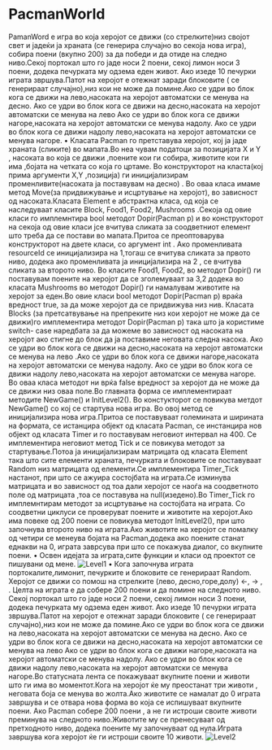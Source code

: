 <h1>PacmanWorld</h1>
PamanWord е игра во која херојот се движи (со стрелките)низ својот свет и јадеќи ја храната (се генерира случајно во секоја нова игра), собира поени (вкупно 200) за да победи и да отиде на следно ниво.Секој портокал што го јаде носи 2 поени, секој лимон носи 3 поени, додека печурката му одзема еден живот. Ако изеде 10 печурки играта звршува.Патот на херојот е отежнат заради блоковите ( се генерираат случајно),низ кои не може да помине.Ако се удри во блок кога се движи  на лево,насоката на херојот автоматски се менува на десно. Ако се удри во блок кога се движи  на десно,насоката на херојот автоматски се менува на лево Ако се удри во блок кога се движи  нагоре,насоката на херојот автоматски се менува надолу. Ако се удри во блок кога се движи  надолу лево,насоката на херојот автоматски се менува нагоре.
•	Класата Pacman го претставува херојот, кој ја јаде храната (сликите) во мапата.Во неа чувам податоци за позицијата X и  Y , насоката во која се движи ,поените кои ги собира, животите кои ги има ,бојата на четката со која го цртаме. Во конструкторот на класта(кој прима аргументи X,Y ,позиција) ги иницијализирам променливите(насоката ја поставувам на десно) .  Во оваа класа имаме метод Move(за придвижување и исцртување  на херојот), во зависност од насоката.Класата Element е абстрактна  класа, од која се наследуваат класите  Block, Food1, Food2,  Mushrooms .Секоја од овие класи  го имплемнтира bool методот Dopir(Pacman p)  и во конструкторот на секоја од овие класи јсе вчитува сликата за соодветниот елемент што треба да се постави  во мапата.Притоа се преоптоварува конструкторот на двете класи, со аргумент int . Ако променливатa resourceId  се иницијализира на 1,тогаш се вчитува сликата за првото ниво, додека ако променливата ја иницијализира на 2 , се вчитува сликата за второто ниво. Во класите Food1, Food2,  во методот Dopir() ги поставувам поените на херојот да се зголемуваат за 3,2 додека во класата Mushrooms во методот Dopir() ги намалувам животите на херојот за еден.Во овие класи bool  методот Dopir(Pacman p)  враќа вредност true, за да може херојот да се придвижува низ нив. Класата Blocks (за претсатвување на препреките низ кои херојот не може да се движи)го имплементира методот Dopir(Pacman p) така што ја користиме switch- case наредбата за да можеме во зависност од насоката на херојот ако стигне до блок да ја поставиме неговата следна насока. Ако се удри во блок кога се движи  на десно,насоката на херојот автоматски се менува на лево .Ако се удри во блок кога се движи  нагоре,насоката на херојот автоматски се менува надолу. Ако се удри во блок кога се движи  надолу лево,насоката на херојот автоматски се менува нагоре. Во оваа класа методот ни врќа false вредност за херојот да не може да се движи низ оваа поле.Во главната форма се имплементираат методите  NewGame() и InitLevel2(). Во констукторот се повикува метдот NewGame() со кој се стартува нова игра. Во овој метод се иницијализира нова игра.Притоа се поставуваат големината и ширината на формата, се истанцира објект од класата Pacman, се инстанцира нов објект од класата Timer и го поставувам неговиот интервал на 400. Се  имплементира  неговиот метод  Tick и се повикува методот за стартување.Потоа ја иницијализирам матрицата од класата Element  така што сите елементи храната, печурката и блоковите се поставуваат  Random низ матрицата од елементи.Се имплементира Timer_Tick  настанот, при што се ажуира состојбата на играта.Се изминува матрицата и во зависност од тоа дали херојот се наоѓа на соодветното поле од матрицата ,тоа се поставува на null(изедено).Во Timer_Tick   го имплемнтирам методот за исцртување на состојбата на играта. Со соодветни циклуси се проверуват поените и животите на херојот.Ако има повеке од 200 поени се повикува методот InitLevel2(), при што започнува второто ниво на играта.Ако животите на херојот се помалку од четири се менеува бојата на Pacman,додека ако поените станат еднакви на 0, играта заврсува при што се покажува диалог, со вкупните поени.
•	Освен идејата за играта,сите функции и класи од проектот се пишувани од мене.
<img src="https://fbcdn-sphotos-h-a.akamaihd.net/hphotos-ak-prn2/v/t35.0-12/10332894_10203662597233933_1617426770_o.jpg?oh=dae7c40b1f4a7333d30b48aeb1279173&oe=5370F1ED&__gda__=1399908681_1d2a942739c75cf3aa4d3e9434d548a8" alt="Level1"/>
•	Кога започнува играта портокалите,лимонит, печурките и блоковите се генерираат Random.
Херојот се движи со помош на стрелките (лево, десно,горе,долу) ←, →  ,  . Целта на играта е да собере 200 поени и да помине на следното ниво. Секој портокал што го јаде носи 2 поени, секој лимон носи 3 поени, додека печурката му одзема еден живот. Ако изеде 10 печурки играта звршува.Патот на херојот е отежнат заради блоковите ( се генерираат случајно),низ кои не може да помине.Ако се удри во блок кога се движи  на лево,насоката на херојот автоматски се менува на десно. Ако се удри во блок кога се движи  на десно,насоката на херојот автоматски се менува на лево Ако се удри во блок кога се движи  нагоре,насоката на херојот автоматски се менува надолу. Ако се удри во блок кога се движи  надолу лево,насоката на херојот автоматски се менува нагоре.Во статусната лента се покажуваат вкупните поени и животи што ги има во моментот.Кога на херојот ќе му преостанат три животи , неговата боја се менува во жолта.Ако животите се намалат до 0 играта завршува и се отвара нова форма во која се испишуваат вкупните поени. 
Ако Pacman собере 200 поени , а не ги истроши своите животи преминува на следното ниво.Животите му се пренесуваат од претходното ниво, додека поените му започнуваат од нула.Играта завршува кога херојот ќе ги истроши своите 10 животи.
<img src="https://fbcdn-sphotos-h-a.akamaihd.net/hphotos-ak-prn2/v/t35.0-12/10340450_10203662597193932_2062192979_o.jpg?oh=acaa55552a88b10590091bd9a3917b5c&oe=53715183&__gda__=1399931687_132f34d2e4d1be278b34ed7b835fe214" alt="Level2" />
 

           



